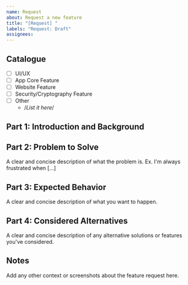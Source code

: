 ```yaml
---
name: Request
about: Request a new feature
title: "[Request] "
labels: "Request: Draft"
assignees:
---
```


## Catalogue

- [ ] UI/UX
- [ ] App Core Feature
- [ ] Website Feature
- [ ] Security/Cryptography Feature
- [ ] Other
  - /_List it here_/

## Part 1: Introduction and Background

## Part 2: Problem to Solve

A clear and concise description of what the problem is. Ex. I'm always frustrated when [...]

## Part 3: Expected Behavior

A clear and concise description of what you want to happen.

## Part 4: Considered Alternatives

A clear and concise description of any alternative solutions or features you've considered.

## Notes

Add any other context or screenshots about the feature request here.
